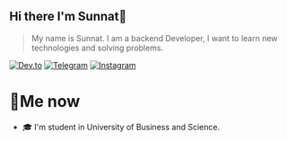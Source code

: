 ## Hi there  I'm Sunnat👋

> My name is Sunnat. I am a backend Developer, I want to learn new technologies and solving problems.

[![Dev.to](https://img.shields.io/badge/Dev.to-0A0A0A?style=for-the-badge&logo=dev.to&Color=White)](https://dev.to/sunnat_qayumov)
[![Telegram](https://img.shields.io/badge/Telegram-26A5E4?style=for-the-badge&logo=telegram&logoColor=White)](https://Sunnat_Qayumov)
[![Instagram](https://img.shields.io/badge/Instagram-E4405F?style=for-the-badge&logo=instagram&logoColor=White)](https://1_Sunnat_Qayumov)

# 📄Me now
- 🎓 I'm student in University of Business and Science.
